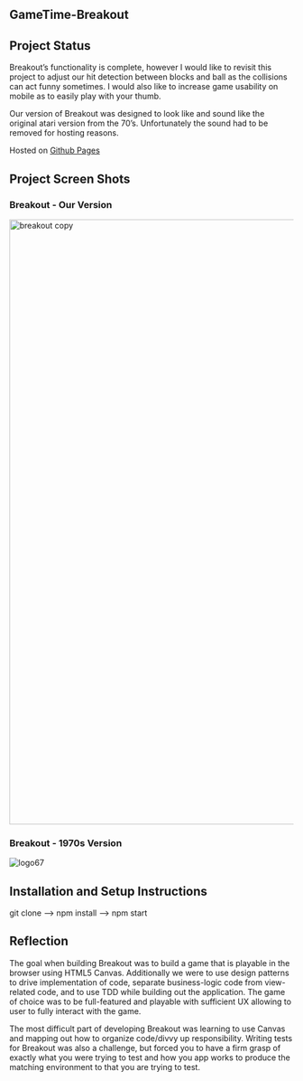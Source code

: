 ## GameTime-Breakout
## Project Status
Breakout’s functionality is complete, however I would like to revisit this project to adjust our hit detection between blocks and ball as the collisions can act funny sometimes. I would also like to increase game usability on mobile as to easily play with your thumb.

Our version of Breakout was designed to look like and sound like the original atari version from the 70’s. Unfortunately the sound had to be removed for hosting reasons. 

Hosted on [Github Pages](https://dhubertus.github.io/GameTime-Breakout/)
## Project Screen Shots
### Breakout - Our Version
<img width="1071" alt="breakout copy" src="https://user-images.githubusercontent.com/25044263/27405866-6dca9828-5690-11e7-8eee-5bf8be3a4ee1.png">

### Breakout - 1970s Version
![logo67](https://user-images.githubusercontent.com/25044263/27405806-435a8008-5690-11e7-8ca0-9dcddb0f0ca3.jpg)

## Installation and Setup Instructions
git clone --> npm install --> npm start

## Reflection
The goal when building Breakout was to build a game that is playable in the browser using HTML5 Canvas. Additionally we were to use design patterns to drive implementation of code, separate business-logic code from view-related code, and to use TDD while building out the application. The game of choice was to be full-featured and playable with sufficient UX allowing to user to fully interact with the game.
 
The most difficult part of developing Breakout was learning to use Canvas and mapping out how to organize code/divvy up responsibility. Writing tests for Breakout was also a challenge, but forced you to have a firm grasp of exactly what you were trying to test and how you app works to produce the matching environment to that you are trying to test. 

